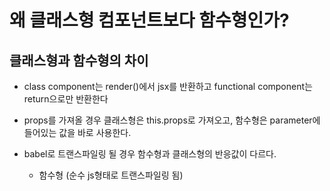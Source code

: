 # 왜 클래스형 컴포넌트보다 함수형인가?

## 클래스형과 함수형의 차이
- class component는 render()에서 jsx를 반환하고 functional component는 return으로만 반환한다
- props를 가져올 경우 클래스형은 this.props로 가져오고, 함수형은 parameter에 들어있는 값을 바로 사용한다.

- babel로 트랜스파일링 될 경우 함수형과 클래스형의 반응값이 다르다.
    - 함수형 (순수 js형태로 트랜스파일링 됨)
    